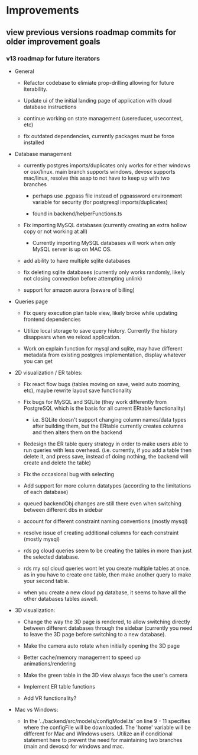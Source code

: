 # Improvements

## view previous versions roadmap commits for older improvement goals

### v13 roadmap for future iterators

- General

    - Refactor codebase to elimiate prop-drilling allowing for future iterability. 

    - Update ui of the initial landing page of application with cloud database instructions

    - continue working on state management (usereducer, usecontext, etc)

    - fix outdated dependencies, currently packages must be force installed


- Database management

    - currently postgres imports/duplicates only works for either windows or osx/linux. main branch supports windows, devosx supports mac/linux, resolve this asap to not have to keep up with two branches

        - perhaps use .pgpass file instead of pgpassword environment variable for security (for postgresql imports/duplicates)

        - found in backend/helperFunctions.ts

    - Fix importing MySQL databases (currently creating an extra hollow copy or not working at all)
      
        - Currently importing MySQL databases will work when only MySQL server is up on MAC OS.

    - add ability to have multiple sqlite databases

    - fix deleting sqlite databases (currently only works randomly, likely not closing connection before attempting unlink)
    
    - support for amazon aurora (beware of billing)


- Queries page

    - Fix query execution plan table view, likely broke while updating frontend dependencies

    - Utilize local storage to save query history. Currently the history disappears when we reload application.

    - Work on explain function for mysql and sqlite, may have different metadata from existing postgres implementation, display whatever you can get 


- 2D visualization / ER tables: 

    - Fix react flow bugs (tables moving on save, weird auto zooming, etc), maybe rewrite layout save functionality

    - Fix bugs for MySQL and SQLite (they work differently from PostgreSQL which is the basis for all current ERtable functionality)

        - i.e. SQLite doesn't support changing column names/data types after building them, but the ERtable currently creates columns and then alters them on the backend

    - Redesign the ER table query strategy in order to make users able to run queries with less overhead. (i.e. currently, if you add a table then delete it, and press save, instead of doing nothing, the backend will create and delete the table)

    - Fix the occasional bug with selecting

    - Add support for more column datatypes (according to the limitations of each database)

    - queued backendObj changes are still there even when switching between different dbs in sidebar

    - account for different constraint naming conventions (mostly mysql)

    - resolve issue of creating additional columns for each constraint (mostly mysql)

    - rds pg cloud queries seem to be creating the tables in more than just the selected database.

    - rds my sql cloud queries wont let you create multiple tables at once. as in you have to create one table, then make another query to make your second table.

    - when you create a new cloud pg database, it seems to have all the other databases tables aswell.
 

- 3D visualization: 

    - Change the way the 3D page is rendered, to allow switching directly between different databases through the sidebar (currently you need to leave the 3D page before switching to a new database).

    - Make the camera auto rotate when initially opening the 3D page

    - Better cache/memory management to speed up animations/rendering

    - Make the green table in the 3D view always face the user's camera

    - Implement ER table functions

    - Add VR functionality?

- Mac vs Windows:

    - In the '../backend/src/models/configModel.ts' on line 9 - 11 specifies where the configFile will be downloaded. The 'home' variable will be different for Mac and Windows users. Utilize an if conditional statement here to prevent the need for maintaining two branches (main and devosx) for windows and mac.